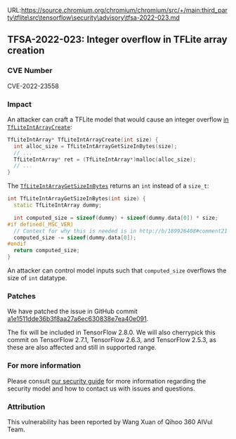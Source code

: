 URL:https://source.chromium.org/chromium/chromium/src/+/main:third_party\tflite\src\tensorflow\security\advisory\tfsa-2022-023.md
## TFSA-2022-023: Integer overflow in TFLite array creation

### CVE Number
CVE-2022-23558

### Impact
An attacker can craft a TFLite model that would cause an integer overflow [in `TfLiteIntArrayCreate`](https://github.com/tensorflow/tensorflow/blob/ca6f96b62ad84207fbec580404eaa7dd7403a550/tensorflow/lite/c/common.c#L53-L60):

```cc
TfLiteIntArray* TfLiteIntArrayCreate(int size) {
  int alloc_size = TfLiteIntArrayGetSizeInBytes(size);
  // ...
  TfLiteIntArray* ret = (TfLiteIntArray*)malloc(alloc_size);
  // ...
}
```

The [`TfLiteIntArrayGetSizeInBytes`](https://github.com/tensorflow/tensorflow/blob/ca6f96b62ad84207fbec580404eaa7dd7403a550/tensorflow/lite/c/common.c#L24-L33) returns an `int` instead of a `size_t`:

```cc
int TfLiteIntArrayGetSizeInBytes(int size) {
  static TfLiteIntArray dummy;

  int computed_size = sizeof(dummy) + sizeof(dummy.data[0]) * size;
#if defined(_MSC_VER)
  // Context for why this is needed is in http://b/189926408#comment21
  computed_size -= sizeof(dummy.data[0]);
#endif
  return computed_size;
}
```

An attacker can control model inputs such that `computed_size` overflows the size of `int` datatype.

### Patches
We have patched the issue in GitHub commit [a1e1511dde36b3f8aa27a6ec630838e7ea40e091](https://github.com/tensorflow/tensorflow/commit/a1e1511dde36b3f8aa27a6ec630838e7ea40e091).

The fix will be included in TensorFlow 2.8.0. We will also cherrypick this commit on TensorFlow 2.7.1, TensorFlow 2.6.3, and TensorFlow 2.5.3, as these are also affected and still in supported range.

### For more information
Please consult [our security guide](https://github.com/tensorflow/tensorflow/blob/master/SECURITY.md) for more information regarding the security model and how to contact us with issues and questions.

### Attribution
This vulnerability has been reported by Wang Xuan of Qihoo 360 AIVul Team.
